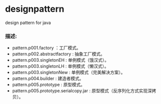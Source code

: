 designpattern
=============

design pattern for java

### 描述:
* pattern.p001.factory                    ：工厂模式。
* pattern.p002.abstractfactory            : 抽象工厂模式。    
* pattern.p003.singletonEH                : 单例模式（饿汉式）。
* pattern.p003.singletonLH                : 单例模式（懒汉式）。
* pattern.p003.singletonNew               : 单例模式（完美解决方案）。
* pattern.p004.builder                    : 建造者模式。
* pattern.p005.prototype                  : 原型模式。
* pattern.p005.prototype.serialcopy.jar   : 原型模式（反序列化方式实现深拷贝）。
